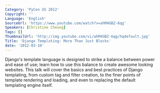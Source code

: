 ```yaml
---
Category: 'PyCon US 2012'
Copyright: ''
Language: 'English'
SourceUrl: 'https://www.youtube.com/watch?v=ahM4GBZ-6qg'
Speakers: [Christine Cheung]
Tags: []
ThumbnailUrl: 'http://img.youtube.com/vi/ahM4GBZ-6qg/hqdefault.jpg'
Title: 'Django Templating: More Than Just Blocks'
date: '2012-03-10'
---
```

Django's template language is designed to strike a balance between power and
ease of use; learn how to use this balance to create awesome looking websites.
This talk will cover the basics and best practices of Django templating, from
custom tag and filter creation, to the finer points of template rendering and
loading, and even to replacing the default templating engine itself.

